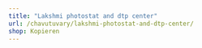 ```yaml
---
title: "Lakshmi photostat and dtp center"
url: /chavutuvary/lakshmi-photostat-and-dtp-center/
shop: Kopieren
---
```

